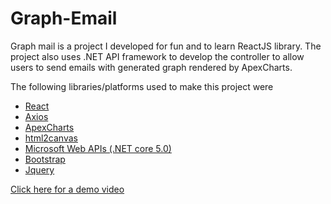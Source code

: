 # Graph-Email

Graph mail is a project I developed for fun and to learn ReactJS library. The project also uses .NET API framework to develop the controller to allow users to send emails with generated graph rendered by ApexCharts.

The following libraries/platforms used to make this project were

<ul><li><a href="https://reactjs.org/" target="_blank" rel="noreferrer">React</a></li><li><a href="https://axios-http.com/docs/intro" target="_blank" rel="noreferrer">Axios</a></li><li><a href="https://apexcharts.com/" target="_blank" rel="noreferrer">ApexCharts</a></li><li><a href="https://html2canvas.hertzen.com/" target="_blank" rel="noreferrer">html2canvas</a></li><li><a href="https://dotnet.microsoft.com/apps/aspnet/apis" target="_blank" rel="noreferrer">Microsoft Web APIs (.NET core 5.0)</a></li><li><a href="https://getbootstrap.com/" target="_blank" rel="noreferrer">Bootstrap</a></li><li><a href="https://jquery.com/" target="_blank" rel="noreferrer">Jquery</a></li></ul>

<a href="https://drive.google.com/file/d/1B8NfW44Jrpj3_hbhmInPJBh0PiLyfKvK/view?usp=sharing" rel="noreferrer" target="_blank">Click here for a demo video</a>
